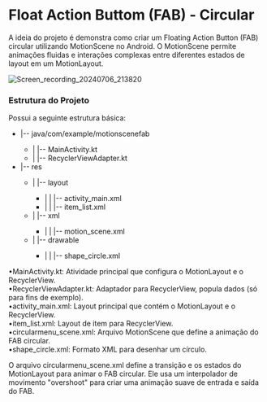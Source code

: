 # Float Action Buttom (FAB) - Circular

A ideia do projeto é demonstra como criar um Floating Action Button (FAB) circular utilizando MotionScene no Android. O MotionScene permite animações fluidas e interações complexas entre diferentes estados de layout em um MotionLayout.

![Screen_recording_20240706_213820](https://github.com/ant-lincoln/FAB-Circular/assets/19896054/2ea49eb1-e002-4cf1-ad0d-efcb385a6c4c)

### Estrutura do Projeto

Possui a seguinte estrutura básica:

<ul>
    <li>|-- java/com/example/motionscenefab</li>
    <ul>
        <li>|   |-- MainActivity.kt</li>
        <li>|   |-- RecyclerViewAdapter.kt</li>
    </ul>
    <li>|-- res</li>
    <ul>
        <li>|   |-- layout</li>
        <ul>
            <li>|   |   |-- activity_main.xml</li>
            <li>|   |   |-- item_list.xml</li>
        </ul>
        <li>|   |-- xml</li>
        <ul>
            <li>|   |   |-- motion_scene.xml</li>
        </ul>
        <li>|   |-- drawable</li>
        <ul>
            <li>|   |   |-- shape_circle.xml</li>
        </ul>
    </ul>
</ul>



•MainActivity.kt: Atividade principal que configura o MotionLayout e o RecyclerView.
<br>•RecyclerViewAdapter.kt: Adaptador para RecyclerView, popula dados (só para fins de exemplo).
<br>•activity_main.xml: Layout principal que contém o MotionLayout e o RecyclerView.
<br>•item_list.xml: Layout de item para RecyclerView.
<br>•circularmenu_scene.xml: Arquivo MotionScene que define a animação do FAB circular.
<br>•shape_circle.xml: Formato XML para desenhar um círculo.

O arquivo circularmenu_scene.xml define a transição e os estados do MotionLayout para animar o FAB circular. Ele usa um interpolador de movimento "overshoot" para criar uma animação suave de entrada e saída do FAB.


